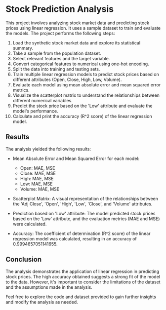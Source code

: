 # Stock Prediction Analysis

This project involves analyzing stock market data and predicting stock prices using linear regression. It uses a sample dataset to train and evaluate the models. The project performs the following steps:

1. Load the synthetic stock market data and explore its statistical summary.
2. Take a sample from the population dataset.
3. Select relevant features and the target variable.
4. Convert categorical features to numerical using one-hot encoding.
5. Split the data into training and testing sets.
6. Train multiple linear regression models to predict stock prices based on different attributes (Open, Close, High, Low, Volume).
7. Evaluate each model using mean absolute error and mean squared error metrics.
8. Visualize the scatterplot matrix to understand the relationships between different numerical variables.
9. Predict the stock price based on the 'Low' attribute and evaluate the model's performance.
10. Calculate and print the accuracy (R^2 score) of the linear regression model.

## Results

The analysis yielded the following results:

- Mean Absolute Error and Mean Squared Error for each model: 
  - Open: MAE, MSE
  - Close: MAE, MSE
  - High: MAE, MSE
  - Low: MAE, MSE
  - Volume: MAE, MSE

- Scatterplot Matrix: A visual representation of the relationships between the 'Adj Close', 'Open', 'High', 'Low', 'Close', and 'Volume' attributes.

- Prediction based on 'Low' attribute: The model predicted stock prices based on the 'Low' attribute, and the evaluation metrics (MAE and MSE) were calculated.

- Accuracy: The coefficient of determination (R^2 score) of the linear regression model was calculated, resulting in an accuracy of 0.9994657051141655.

## Conclusion

The analysis demonstrates the application of linear regression in predicting stock prices. The high accuracy obtained suggests a strong fit of the model to the data. However, it's important to consider the limitations of the dataset and the assumptions made in the analysis.

Feel free to explore the code and dataset provided to gain further insights and modify the analysis as needed.
